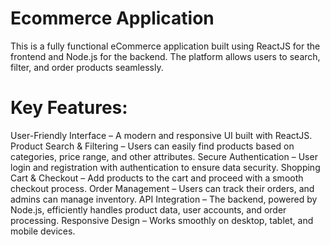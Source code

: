 # Ecommerce Application

This is a fully functional eCommerce application built using ReactJS for the frontend and Node.js for the backend. The platform allows users to search, filter, and order products seamlessly.

# Key Features:

User-Friendly Interface – A modern and responsive UI built with ReactJS.
Product Search & Filtering – Users can easily find products based on categories, price range, and other attributes.
Secure Authentication – User login and registration with authentication to ensure data security.
Shopping Cart & Checkout – Add products to the cart and proceed with a smooth checkout process.
Order Management – Users can track their orders, and admins can manage inventory.
API Integration – The backend, powered by Node.js, efficiently handles product data, user accounts, and order processing.
Responsive Design – Works smoothly on desktop, tablet, and mobile devices.


